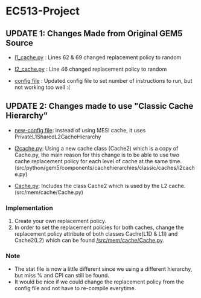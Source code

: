 # EC513-Project

## UPDATE 1: Changes Made from Original GEM5 Source
- [l1_cache.py](src/python/gem5/components/cachehierarchies/ruby/caches/mesi_two_level/l1_cache.py) : Lines 62 & 69 changed replacement policy to random
- [l2_cache.py](src/python/gem5/components/cachehierarchies/ruby/caches/mesi_two_level/l2_cache.py) : Line 46 changed replacement policy to random

- [config file](configs/example/gem5_library/x86-spec-cpu2017-benchmarks.py) : Updated config file to set number of instructions to run, but not working too well :(


## UPDATE 2: Changes made to use "Classic Cache Hierarchy"
- [new-config file](configs/example/gem5_library/x86-spec-cpu2017-benchmarks.py):
instead of using MESI cache, it uses PrivateL1SharedL2CacheHierarchy

- [l2cache.py](/src/python/gem5/components/cachehierarchies/classic/caches/l2cache.py): Using a new cache class (Cache2) which is a copy of Cache.py, the main reason for this change is to be able to use two cache replacement policy for each level of cache at the same time. (src/python/gem5/components/cachehierarchies/classic/caches/l2cache.py)

- [Cache.py](/src/mem/cache/Cache.py): Includes the class Cache2 which is used by the L2 cache. (src/mem/cache/Cache.py)

### Implementation
1) Create your own replacement policy.
2) In order to set the replacement policies for both caches, change the replacement policy attribute of both classes Cache(L1D & L1I) and Cache2(L2) which can be found [/src/mem/cache/Cache.py](/src/mem/cache/Cache.py).

### Note
- The stat file is now a little different since we using a different hierarchy, but miss % and CPI can still be found.
- It would be nice if we could change the replacement policy from the config file and not have to re-compile everytime.
